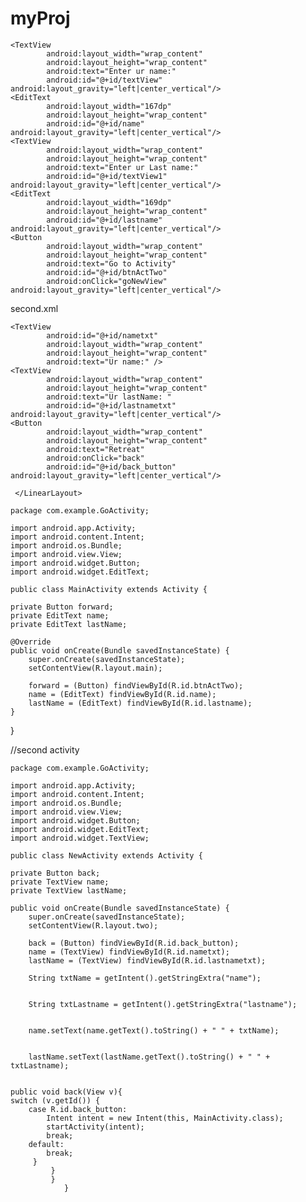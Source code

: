 # myProj
<?xml version="1.0" encoding="utf-8"?>
<LinearLayout xmlns:android="http://schemas.android.com/apk/res/android"
              android:orientation="vertical"
              android:layout_width="fill_parent"
              android:layout_height="fill_parent"
        >

    <TextView
            android:layout_width="wrap_content"
            android:layout_height="wrap_content"
            android:text="Enter ur name:"
            android:id="@+id/textView" android:layout_gravity="left|center_vertical"/>
    <EditText
            android:layout_width="167dp"
            android:layout_height="wrap_content"
            android:id="@+id/name" android:layout_gravity="left|center_vertical"/>
    <TextView
            android:layout_width="wrap_content"
            android:layout_height="wrap_content"
            android:text="Enter ur Last name:"
            android:id="@+id/textView1" android:layout_gravity="left|center_vertical"/>
    <EditText
            android:layout_width="169dp"
            android:layout_height="wrap_content"
            android:id="@+id/lastname" android:layout_gravity="left|center_vertical"/>
    <Button
            android:layout_width="wrap_content"
            android:layout_height="wrap_content"
            android:text="Go to Activity"
            android:id="@+id/btnActTwo"
            android:onClick="goNewView" android:layout_gravity="left|center_vertical"/>

</LinearLayout>

second.xml

<?xml version="1.0" encoding="utf-8"?>

<LinearLayout xmlns:android="http://schemas.android.com/apk/res/android"
              android:orientation="vertical"
              android:layout_width="match_parent"
              android:layout_height="match_parent">

    <TextView
            android:id="@+id/nametxt"
            android:layout_width="wrap_content"
            android:layout_height="wrap_content"
            android:text="Ur name:" />
    <TextView
            android:layout_width="wrap_content"
            android:layout_height="wrap_content"
            android:text="Ur lastName: "
            android:id="@+id/lastnametxt" android:layout_gravity="left|center_vertical"/>
    <Button
            android:layout_width="wrap_content"
            android:layout_height="wrap_content"
            android:text="Retreat"
            android:onClick="back"
            android:id="@+id/back_button" android:layout_gravity="left|center_vertical"/>

     </LinearLayout>

    package com.example.GoActivity;

    import android.app.Activity;
    import android.content.Intent;
    import android.os.Bundle;
    import android.view.View;
    import android.widget.Button;
    import android.widget.EditText;

    public class MainActivity extends Activity {

    private Button forward;
    private EditText name;
    private EditText lastName;

    @Override
    public void onCreate(Bundle savedInstanceState) {
        super.onCreate(savedInstanceState);
        setContentView(R.layout.main);

        forward = (Button) findViewById(R.id.btnActTwo);
        name = (EditText) findViewById(R.id.name);
        lastName = (EditText) findViewById(R.id.lastname);
    }
    
}

//second activity

    package com.example.GoActivity;

    import android.app.Activity;
    import android.content.Intent;
    import android.os.Bundle;
    import android.view.View;
    import android.widget.Button;
    import android.widget.EditText;
    import android.widget.TextView;

    public class NewActivity extends Activity {

    private Button back;
    private TextView name;
    private TextView lastName;

    public void onCreate(Bundle savedInstanceState) {
        super.onCreate(savedInstanceState);
        setContentView(R.layout.two);

        back = (Button) findViewById(R.id.back_button);
        name = (TextView) findViewById(R.id.nametxt);
        lastName = (TextView) findViewById(R.id.lastnametxt);
        
        String txtName = getIntent().getStringExtra("name");


        String txtLastname = getIntent().getStringExtra("lastname");

        
        name.setText(name.getText().toString() + " " + txtName);


        lastName.setText(lastName.getText().toString() + " " + txtLastname);
        

    public void back(View v){
    switch (v.getId()) {
        case R.id.back_button:
            Intent intent = new Intent(this, MainActivity.class);
            startActivity(intent);
            break;
        default:
            break;
         }
             }                                                 
             }
                }





